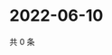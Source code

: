 # 2022-06-10

共 0 条

<!-- BEGIN WEIBO -->
<!-- 最后更新时间 Fri Jun 10 2022 07:17:44 GMT+0800 (China Standard Time) -->

<!-- END WEIBO -->

